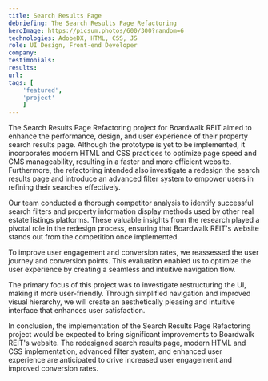 ```yaml
---
title: Search Results Page
debriefing: The Search Results Page Refactoring
heroImage: https://picsum.photos/600/300?random=6
technologies: AdobeDX, HTML, CSS, JS
role: UI Design, Front-end Developer
company: 
testimonials:
results:
url:
tags: [
	'featured',
	'project'
	]
---
```


The Search Results Page Refactoring project for Boardwalk REIT aimed to enhance the performance, design, and user experience of their property search results page. Although the prototype is yet to be implemented, it incorporates modern HTML and CSS practices to optimize page speed and CMS manageability, resulting in a faster and more efficient website. Furthermore, the refactoring intended also investigate  a redesign the search results page and introduce an advanced filter system to empower users in refining their searches effectively.

Our team conducted a thorough competitor analysis to identify successful search filters and property information display methods used by other real estate listings platforms. These valuable insights from the research played a pivotal role in the redesign process, ensuring that Boardwalk REIT's website stands out from the competition once implemented.

To improve user engagement and conversion rates, we reassessed the user journey and conversion points. This evaluation enabled us to optimize the user experience by creating a seamless and intuitive navigation flow.

The primary focus of this project was to  investigate restructuring the UI, making it more user-friendly. Through simplified navigation and improved visual hierarchy, we will create an aesthetically pleasing and intuitive interface that enhances user satisfaction.

In conclusion, the implementation of the Search Results Page Refactoring project would be expected to bring significant improvements to Boardwalk REIT's website. The redesigned search results page, modern HTML and CSS implementation, advanced filter system, and enhanced user experience are anticipated to drive increased user engagement and improved conversion rates.

